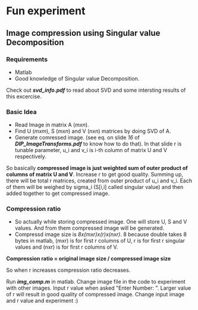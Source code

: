 # Fun experiment

## Image compression using Singular value Decomposition

### Requirements
* Matlab
* Good knowledge of Singular value Decomposition.

Check out *__svd_info.pdf__* to read about SVD and some intersting results of this excercise.

### Basic Idea
* Read Image in matrix A (*mxn*).
* Find U (*mxm*), S (*mxn*) and V (*nxn*) matrices by doing SVD of A.
* Generate comressed image. (see eq. on slide *16* of *__DIP_ImageTransforms.pdf__* to know how to do that). In that slide r is tunable parameter, u_i and v_i is i-th column of matrix U and V respectively.

 So basically **compressed image is just weighted sum of outer product of columns of matrix U and V**. Increase r to get good quality. Summing up, there will be total r matrices, created from outer product of u_i and v_i. Each of them will be weighed by sigma_i (S[i,i] called singular value) and then added together to get compressed image.

 ### Compression ratio
 * So actually while storing compressed image. One will store U, S and V values. And from them compressed image will be generated.
 * Compressd image size is *8x(mxr)x(r)x(nxr)*. 8 because double takes 8 bytes in matlab, (mxr) is for first r columns of U, r is for first r singular values and (nxr) is for first r columns of V.

**Compression ratio = original image size / compressed image size**

 So when r increases compression ratio decreases.

 Run *__img_comp.m__* in matlab. Change image file in the code to experiment with other images. Input r value when asked "Enter Number: ". Larger value of r will result in good quality of compressed image. Change input image and r value and experiment :)
